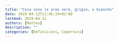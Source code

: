 ```yaml
---
title: "Cosa sono le aree nere, grigie, e bianche"
date: 2019-04-12T11:45:24+02:00
lastmod: 2019-04-12
authors: [Matteo]
description: ""
categories: [Definizioni, Copertura]
---
```


